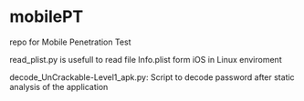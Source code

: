 # mobilePT
repo for Mobile Penetration Test

read_plist.py is usefull to read file Info.plist form iOS in Linux enviroment

decode_UnCrackable-Level1_apk.py: Script to decode password after static analysis of the application
